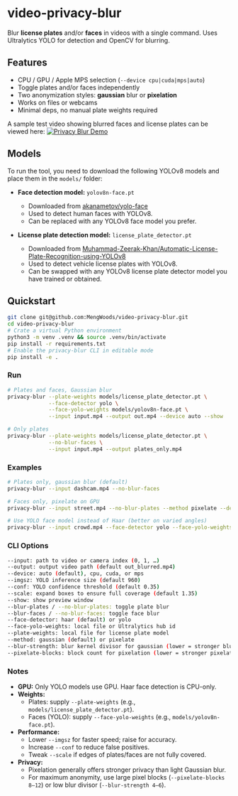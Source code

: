 # video-privacy-blur

Blur **license plates** and/or **faces** in videos with a single command.
Uses Ultralytics YOLO for detection and OpenCV for blurring.

## Features
- CPU / GPU / Apple MPS selection (`--device cpu|cuda|mps|auto`)
- Toggle plates and/or faces independently
- Two anonymization styles: **gaussian** blur or **pixelation**
- Works on files or webcams
- Minimal deps, no manual plate weights required

A sample test video showing blurred faces and license plates can be viewed here:
[![Privacy Blur Demo](https://img.youtube.com/vi/VPhHJkrEwoY/0.jpg)](https://youtu.be/VPhHJkrEwoY)


## Models

To run the tool, you need to download the following YOLOv8 models and place them in the `models/` folder:

- **Face detection model:** `yolov8n-face.pt`
  - Downloaded from [akanametov/yolo-face](https://github.com/akanametov/yolo-face)
  - Used to detect human faces with YOLOv8.
  - Can be replaced with any YOLOv8 face model you prefer.

- **License plate detection model:** `license_plate_detector.pt`
  - Downloaded from [Muhammad-Zeerak-Khan/Automatic-License-Plate-Recognition-using-YOLOv8](https://github.com/Muhammad-Zeerak-Khan/Automatic-License-Plate-Recognition-using-YOLOv8)
  - Used to detect vehicle license plates with YOLOv8.
  - Can be swapped with any YOLOv8 license plate detector model you have trained or obtained.


## Quickstart

```bash
git clone git@github.com:MengWoods/video-privacy-blur.git
cd video-privacy-blur
# Crate a virtual Python environment
python3 -m venv .venv && source .venv/bin/activate
pip install -r requirements.txt
# Enable the privacy-blur CLI in editable mode
pip install -e .
```

### Run

```bash
# Plates and faces, Gaussian blur
privacy-blur --plate-weights models/license_plate_detector.pt \
             --face-detector yolo \
             --face-yolo-weights models/yolov8n-face.pt \
             --input input.mp4 --output out.mp4 --device auto --show

# Only plates
privacy-blur --plate-weights models/license_plate_detector.pt \
             --no-blur-faces \
             --input input.mp4 --output plates_only.mp4
```

### Examples

```bash
# Plates only, gaussian blur (default)
privacy-blur --input dashcam.mp4 --no-blur-faces

# Faces only, pixelate on GPU
privacy-blur --input street.mp4 --no-blur-plates --method pixelate --device cuda

# Use YOLO face model instead of Haar (better on varied angles)
privacy-blur --input crowd.mp4 --face-detector yolo --face-yolo-weights models/yolov8n-face.pt

```

### CLI Options

```bash
--input: path to video or camera index (0, 1, …)
--output: output video path (default out_blurred.mp4)
--device: auto (default), cpu, cuda, or mps
--imgsz: YOLO inference size (default 960)
--conf: YOLO confidence threshold (default 0.35)
--scale: expand boxes to ensure full coverage (default 1.35)
--show: show preview window
--blur-plates / --no-blur-plates: toggle plate blur
--blur-faces / --no-blur-faces: toggle face blur
--face-detector: haar (default) or yolo
--face-yolo-weights: local file or Ultralytics hub id
--plate-weights: local file for license plate model
--method: gaussian (default) or pixelate
--blur-strength: blur kernel divisor for gaussian (lower = stronger blur)
--pixelate-blocks: block count for pixelation (lower = stronger pixelation)
```

### Notes

- **GPU:** Only YOLO models use GPU. Haar face detection is CPU-only.
- **Weights:**
  - Plates: supply `--plate-weights` (e.g., `models/license_plate_detector.pt`).
  - Faces (YOLO): supply `--face-yolo-weights` (e.g., `models/yolov8n-face.pt`).
- **Performance:**
  - Lower `--imgsz` for faster speed; raise for accuracy.
  - Increase `--conf` to reduce false positives.
  - Tweak `--scale` if edges of plates/faces are not fully covered.
- **Privacy:**
  - Pixelation generally offers stronger privacy than light Gaussian blur.
  - For maximum anonymity, use large pixel blocks (`--pixelate-blocks 8–12`) or low blur divisor (`--blur-strength 4–6`).
